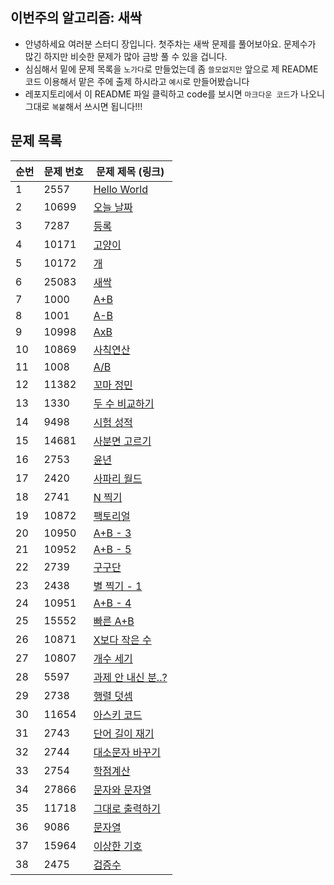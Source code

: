 
## 이번주의 알고리즘: 새싹
- 안녕하세요 여러분 스터디 장입니다. 첫주차는 새싹 문제를 풀어보아요. 문제수가 많긴 하지만 비슷한 문제가 많아 금방 풀 수 있을 겁니다.
- 심심해서 밑에 문제 목록을 `노가다`로 만들었는데 좀 `쓸모없지만` 앞으로 제 README 코드 이용해서 맡은 주에 출제 하시라고 `예시`로 만들어봤습니다
- 레포지토리에서 이 README 파일 클릭하고 code를 보시면 `마크다운 코드`가 나오니 그대로 `복붙`해서 쓰시면 됩니다!!!


## 문제 목록

| **순번** | **문제 번호** | **문제 제목 (링크)** | 
| -------- | -------- | -------- | 
| 1 | 2557 | [Hello World](https://www.acmicpc.net/problem/2557) |
| 2 | 10699 | [오늘 날짜](https://www.acmicpc.net/problem/10699) |
| 3 | 7287 | [등록](https://www.acmicpc.net/problem/7287) |
| 4 | 10171 | [고양이](https://www.acmicpc.net/problem/10171) |
| 5 | 10172 | [개](https://www.acmicpc.net/problem/10172) |
| 6 | 25083 | [새싹](https://www.acmicpc.net/problem/25083) |
| 7 | 1000 | [A+B](https://www.acmicpc.net/problem/1000) |
| 8 | 1001 | [A-B](https://www.acmicpc.net/problem/1001) |
| 9 | 10998 | [AxB](https://www.acmicpc.net/problem/10998) |
| 10 | 10869 | [사칙연산](https://www.acmicpc.net/problem/10869) |
| 11 | 1008 | [A/B](https://www.acmicpc.net/problem/1008) |
| 12 | 11382 | [꼬마 정민](https://www.acmicpc.net/problem/11382) |
| 13 | 1330 | [두 수 비교하기](https://www.acmicpc.net/problem/1330) |
| 14 | 9498 | [시험 성적](https://www.acmicpc.net/problem/9498) |
| 15 | 14681 | [사분면 고르기](https://www.acmicpc.net/problem/14681) |
| 16 | 2753 | [윤년](https://www.acmicpc.net/problem/2753) |
| 17 | 2420 | [사파리 월드](https://www.acmicpc.net/problem/2420) |
| 18 | 2741 | [N 찍기](https://www.acmicpc.net/problem/2741) |
| 19 | 10872 | [팩토리얼](https://www.acmicpc.net/problem/10872) |
| 20 | 10950 | [A+B - 3](https://www.acmicpc.net/problem/10950) |
| 21 | 10952 | [A+B - 5](https://www.acmicpc.net/problem/10952) |
| 22 | 2739 | [구구단](https://www.acmicpc.net/problem/2739) |
| 23 | 2438 | [별 찍기 - 1](https://www.acmicpc.net/problem/2438) |
| 24 | 10951 | [A+B - 4](https://www.acmicpc.net/problem/10951) |
| 25 | 15552 | [빠른 A+B](https://www.acmicpc.net/problem/15552) |
| 26 | 10871 | [X보다 작은 수](https://www.acmicpc.net/problem/10871) |
| 27 | 10807 | [개수 세기](https://www.acmicpc.net/problem/10807) |
| 28 | 5597 | [과제 안 내신 분..?](https://www.acmicpc.net/problem/5597) |
| 29 | 2738 | [행렬 덧셈](https://www.acmicpc.net/problem/2738) |
| 30 | 11654 | [아스키 코드](https://www.acmicpc.net/problem/11654) |
| 31 | 2743 | [단어 길이 재기](https://www.acmicpc.net/problem/2743) |
| 32 | 2744 | [대소문자 바꾸기](https://www.acmicpc.net/problem/2744) |
| 33 | 2754 | [학점계산](https://www.acmicpc.net/problem/2754) |
| 34 | 27866 | [문자와 문자열](https://www.acmicpc.net/problem/27866) |
| 35 | 11718 | [그대로 출력하기](https://www.acmicpc.net/problem/11718) |
| 36 | 9086 | [문자열](https://www.acmicpc.net/problem/9086) |
| 37 | 15964 | [이상한 기호](https://www.acmicpc.net/problem/15964) |
| 38 | 2475 | [검증수](https://www.acmicpc.net/problem/2475) |

